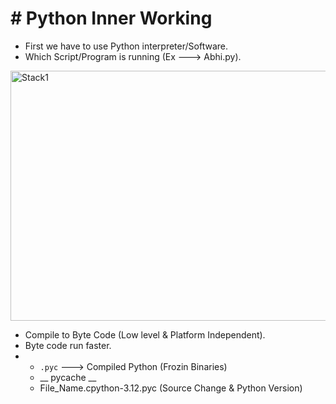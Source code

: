 # # Python Inner Working 

- First we have to use Python interpreter/Software.
- Which Script/Program is running (Ex ---> Abhi.py).
  
<img src="https://github.com/user-attachments/assets/f26ad088-2ff4-4f3b-a657-c3aa95f0ea80" alt="Stack1" width="800" height="400">

- Compile to Byte Code (Low level & Platform Independent).
- Byte code run faster.
- - `.pyc` ---> Compiled Python (Frozin Binaries)
  - __ pycache __
  - File_Name.cpython-3.12.pyc  (Source Change & Python Version)

